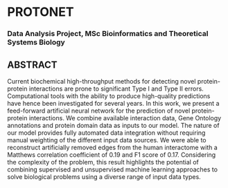 # PROTONET
### Data Analysis Project, MSc Bioinformatics and Theoretical Systems Biology

## ABSTRACT

Current biochemical high-throughput methods for detecting novel protein-protein interactions are prone to significant Type I and Type II errors. Computational tools with the ability to produce high-quality predictions have hence been investigated for several years.
In this work, we present a feed-forward artificial neural network for the prediction of novel protein-protein interactions. We combine available interaction data, Gene Ontology annotations and protein domain data as inputs to our model. The nature of our model provides fully automated data integration without requiring manual weighting of the different input data sources.
We were able to reconstruct artificially removed edges from the human interactome with a Matthews correlation coefficient of 0.19 and F1 score of 0.17. Considering the complexity of the problem,  this result highlights the potential of combining supervised and unsupervised machine learning approaches to solve biological problems using a diverse range of input data types.
